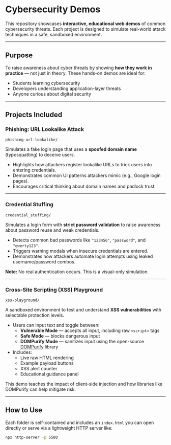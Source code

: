 # Cybersecurity Demos

This repository showcases **interactive, educational web demos** of common cybersecurity threats. Each project is designed to simulate real-world attack techniques in a safe, sandboxed environment.

---

##  Purpose

To raise awareness about cyber threats by showing **how they work in practice** — not just in theory. These hands-on demos are ideal for:

- Students learning cybersecurity
- Developers understanding application-layer threats
- Anyone curious about digital security

---

##  Projects Included

###  Phishing: URL Lookalike Attack  
 `phishing-url-lookalike/`

Simulates a fake login page that uses a **spoofed domain name** (typosquatting) to deceive users.  
- Highlights how attackers register lookalike URLs to trick users into entering credentials.
- Demonstrates common UI patterns attackers mimic (e.g., Google login pages).
- Encourages critical thinking about domain names and padlock trust.

---

###  Credential Stuffing  
 `credential_stuffing/`

Simulates a login form with **strict password validation** to raise awareness about password reuse and weak credentials.

- Detects common bad passwords like `"123456"`, `"password"`, and `"qwerty123"`.
- Triggers warning modals when insecure credentials are entered.
- Demonstrates how attackers automate login attempts using leaked username/password combos.

 **Note:** No real authentication occurs. This is a visual-only simulation.

---

###  Cross-Site Scripting (XSS) Playground  
 `xss-playground/`

A sandboxed environment to test and understand **XSS vulnerabilities** with selectable protection levels.

- Users can input text and toggle between:
  -  **Vulnerable Mode** — accepts all input, including raw `<script>` tags
  -  **Safe Mode** — blocks dangerous input
  -  **DOMPurify Mode** — sanitizes input using the open-source [DOMPurify](https://github.com/cure53/DOMPurify) library
- Includes:
  - Live raw HTML rendering
  - Example payload buttons
  - XSS alert counter
  - Educational guidance panel

This demo teaches the impact of client-side injection and how libraries like DOMPurify can help mitigate risk.

---

##  How to Use

Each folder is self-contained and includes an `index.html` you can open directly or serve via a lightweight HTTP server like:

```bash
npx http-server -p 5500




